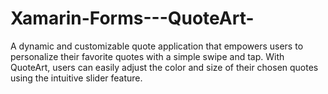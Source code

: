 # Xamarin-Forms---QuoteArt-
A dynamic and customizable quote application that empowers users to personalize their favorite quotes with a simple swipe and tap. With QuoteArt, users can easily adjust the color and size of their chosen quotes using the intuitive slider feature.
